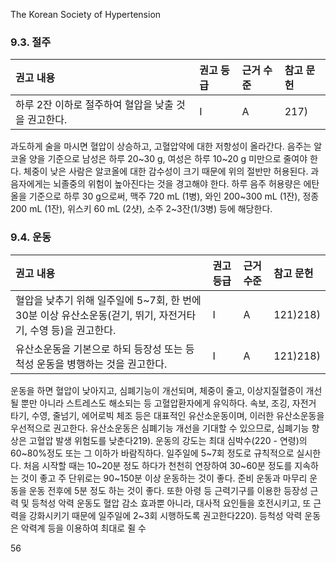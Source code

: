 The Korean Society of Hypertension

### 9.3. 절주

| 권고 내용                                         | 권고 등급 | 근거 수준 | 참고 문헌 |
| :------------------------------------------------ | :-------- | :-------- | :-------- |
| 하루 2잔 이하로 절주하여 혈압을 낮출 것을 권고한다. | I         | A         | 217)      |

과도하게 술을 마시면 혈압이 상승하고, 고혈압약에 대한 저항성이 올라간다. 음주는 알코올 양을 기준으로 남성은 하루 20~30 g, 여성은 하루 10~20 g 미만으로 줄여야 한다. 체중이 낮은 사람은 알코올에 대한 감수성이 크기 때문에 위의 절반만 허용된다. 과음자에게는 뇌졸중의 위험이 높아진다는 것을 경고해야 한다. 하루 음주 허용량은 에탄올을 기준으로 하루 30 g으로써, 맥주 720 mL (1병), 와인 200~300 mL (1잔), 정종 200 mL (1잔), 위스키 60 mL (2샷), 소주 2~3잔(1/3병) 등에 해당한다.

### 9.4. 운동

| 권고 내용                                                                   | 권고 등급 | 근거 수준 | 참고 문헌 |
| :-------------------------------------------------------------------------- | :-------- | :-------- | :-------- |
| 혈압을 낮추기 위해 일주일에 5~7회, 한 번에 30분 이상 유산소운동(걷기, 뛰기, 자전거타기, 수영 등)을 권고한다. | I         | A         | 121)218)  |
| 유산소운동을 기본으로 하되 등장성 또는 등척성 운동을 병행하는 것을 권고한다.            | I         | A         | 121)218)  |

운동을 하면 혈압이 낮아지고, 심폐기능이 개선되며, 체중이 줄고, 이상지질혈증이 개선될 뿐만 아니라 스트레스도 해소되는 등 고혈압환자에게 유익하다. 속보, 조깅, 자전거 타기, 수영, 줄넘기, 에어로빅 체조 등은 대표적인 유산소운동이며, 이러한 유산소운동을 우선적으로 권고한다. 유산소운동은 심폐기능 개선을 기대할 수 있으므로, 심폐기능 향상은 고혈압 발생 위험도를 낮춘다219). 운동의 강도는 최대 심박수(220 - 연령)의 60~80%정도 또는 그 이하가 바람직하다. 일주일에 5~7회 정도로 규칙적으로 실시한다. 처음 시작할 때는 10~20분 정도 하다가 천천히 연장하여 30~60분 정도를 지속하는 것이 좋고 주 단위로는 90~150분 이상 운동하는 것이 좋다. 준비 운동과 마무리 운동을 운동 전후에 5분 정도 하는 것이 좋다. 또한 아령 등 근력기구를 이용한 등장성 근력 및 등척성 악력 운동도 혈압 감소 효과뿐 아니라, 대사적 요인들을 호전시키고, 또 근력을 강화시키기 때문에 일주일에 2~3회 시행하도록 권고한다220). 등척성 악력 운동은 악력계 등을 이용하여 최대로 쥘 수

<PAGE>56